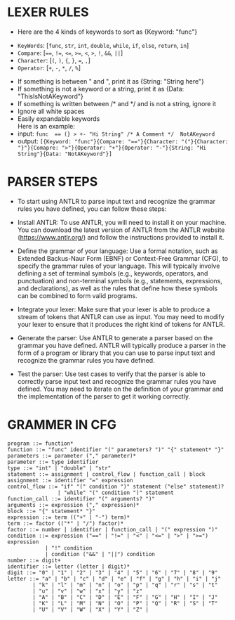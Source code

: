 # LEXER RULES  
- Here are the 4 kinds of keywords to sort as {Keyword: "func"}
+ `KeyWords`:  		[`func`, `str`, `int`, `double`, `while`, `if`, `else`, `return`, `in`]  
+ `Compare`:   		[`==`, `!=`, `<=`, `>=`, `<`, `>`, `!`, `&&`, `||`]  
+ `Character`: 		[`(`, `)`, `{`, `}`, `=`, `,`]  
+ `Operator`:  		[`+`, `-`, `*`, `/`, `%`]  
- If something is between " and ", print it as {String: "String here"}  
- If something is not a keyword or a string, print it as {Data: "ThisIsNotAKeyword"}  
- If something is written between /* and */ and is not a string, ignore it  
- Ignore all white spaces  
- Easily expandable keywords  
Here is an example: 
- input: `func 	== (} > +- "Hi String" /* A Comment */  NotAKeyword`
- output: `[{Keyword: "func"}{Compare: "=="}{Character: "("}{Character: "}"}{Comapre: ">"}{Operator: "+"}{Operator: "-"}{String: "Hi String"}{Data: "NotAKeyword"}]`

# PARSER STEPS
- To start using ANTLR to parse input text and recognize the grammar rules you have defined, you can follow these steps:

- Install ANTLR: To use ANTLR, you will need to install it on your machine. You can download the latest version of ANTLR from the ANTLR website (https://www.antlr.org/) and follow the instructions provided to install it.

- Define the grammar of your language: Use a formal notation, such as Extended Backus-Naur Form (EBNF) or Context-Free Grammar (CFG), to specify the grammar rules of your language. This will typically involve defining a set of terminal symbols (e.g., keywords, operators, and punctuation) and non-terminal symbols (e.g., statements, expressions, and declarations), as well as the rules that define how these symbols can be combined to form valid programs.

- Integrate your lexer: Make sure that your lexer is able to produce a stream of tokens that ANTLR can use as input. You may need to modify your lexer to ensure that it produces the right kind of tokens for ANTLR.

- Generate the parser: Use ANTLR to generate a parser based on the grammar you have defined. ANTLR will typically produce a parser in the form of a program or library that you can use to parse input text and recognize the grammar rules you have defined.

- Test the parser: Use test cases to verify that the parser is able to correctly parse input text and recognize the grammar rules you have defined. You may need to iterate on the definition of your grammar and the implementation of the parser to get it working correctly.

# GRAMMER IN CFG
```
program ::= function*
function ::= "func" identifier "(" parameters? ")" "{" statement* "}"
parameters ::= parameter ("," parameter)*
parameter ::= type identifier
type ::= "int" | "double" | "str"
statement ::= assignment | control_flow | function_call | block
assignment ::= identifier "=" expression
control_flow ::= "if" "(" condition ")" statement ("else" statement)?
                | "while" "(" condition ")" statement
function_call ::= identifier "(" arguments? ")"
arguments ::= expression ("," expression)*
block ::= "{" statement* "}"
expression ::= term (("+" | "-") term)*
term ::= factor (("*" | "/") factor)*
factor ::= number | identifier | function_call | "(" expression ")"
condition ::= expression ("==" | "!=" | "<" | "<=" | ">" | ">=") expression
            | "!" condition
            | condition ("&&" | "||") condition
number ::= digit+
identifier ::= letter (letter | digit)*
digit ::= "0" | "1" | "2" | "3" | "4" | "5" | "6" | "7" | "8" | "9"
letter ::= "a" | "b" | "c" | "d" | "e" | "f" | "g" | "h" | "i" | "j"
        | "k" | "l" | "m" | "n" | "o" | "p" | "q" | "r" | "s" | "t"
        | "u" | "v" | "w" | "x" | "y" | "z"
        | "A" | "B" | "C" | "D" | "E" | "F" | "G" | "H" | "I" | "J"
        | "K" | "L" | "M" | "N" | "O" | "P" | "Q" | "R" | "S" | "T"
        | "U" | "V" | "W" | "X" | "Y" | "Z" |
```